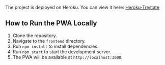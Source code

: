 
The project is deployed on Heroku. You can view it here: [Heroku-Trestate](https://heroku-trestate-6c123361019f.herokuapp.com/)

## How to Run the PWA Locally
1. Clone the repository.
2. Navigate to the `frontend` directory.
3. Run `npm install` to install dependencies.
4. Run `npm start` to start the development server.
5. The PWA will be available at `http://localhost:3000`.